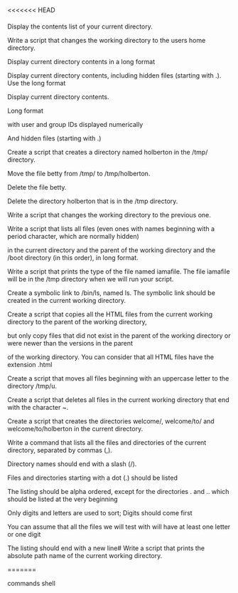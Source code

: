<<<<<<< HEAD



Display the contents list of your current directory.

Write a script that changes the working directory to the users home directory.

Display current directory contents in a long format

Display current directory contents, including hidden files (starting with .). Use the long format

Display current directory contents.

Long format

with user and group IDs displayed numerically

And hidden files (starting with .)

Create a script that creates a directory named holberton in the /tmp/ directory.

Move the file betty from /tmp/ to /tmp/holberton.

Delete the file betty.

Delete the directory holberton that is in the /tmp directory.

Write a script that changes the working directory to the previous one.

Write a script that lists all files (even ones with names beginning with a period character, which are normally hidden)

in the current directory and the parent of the working directory and the /boot directory (in this order), in long format.

Write a script that prints the type of the file named iamafile. The file iamafile will be in the /tmp directory when we will run your script.

Create a symbolic link to /bin/ls, named ls. The symbolic link should be created in the current working directory.

Create a script that copies all the HTML files from the current working directory to the parent of the working directory,

but only copy files that did not exist in the parent of the working directory or were newer than the versions in the parent

of the working directory. You can consider that all HTML files have the extension .html

Create a script that moves all files beginning with an uppercase letter to the directory /tmp/u.

Create a script that deletes all files in the current working directory that end with the character ~.

Create a script that creates the directories welcome/, welcome/to/ and welcome/to/holberton in the current directory.

Write a command that lists all the files and directories of the current directory, separated by commas (,).

Directory names should end with a slash (/).

Files and directories starting with a dot (.) should be listed

The listing should be alpha ordered, except for the directories . and .. which should be listed at the very beginning

Only digits and letters are used to sort; Digits should come first

You can assume that all the files we will test with will have at least one letter or one digit

The listing should end with a new line# Write a script that prints the absolute path name of the current working directory.

=======



commands shell
